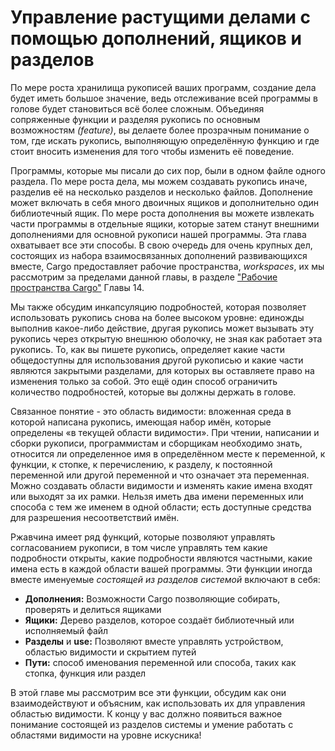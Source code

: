 # Управление растущими делами с помощью дополнений, ящиков и разделов

По мере роста хранилища рукописей ваших программ, создание дела будет иметь большое значение, ведь отслеживание всей программы в голове будет становиться всё более сложным.  Объединяя сопряженные функции и разделяя рукопись по основным возможностям <em>(feature)</em>, вы делаете более прозрачным понимание о том, где искать рукопись, выполняющую определённую функцию и где стоит вносить изменения для того чтобы изменить её поведение.

Программы, которые мы писали до сих пор, были в одном файле одного раздела. По мере роста дела, мы можем создавать рукопись иначе, разделив её на несколько разделов и несколько файлов. Дополнение может включать в себя много двоичных ящиков и дополнительно один библиотечный ящик. По мере роста дополнения вы можете извлекать части программы в отдельные ящики, которые затем станут внешними дополнениями для основной рукописи нашей программы. Эта глава охватывает все эти способы. В свою очередь для очень крупных дел, состоящих из набора взаимосвязанных дополнений развивающихся вместе, Cargo предоставляет рабочие пространства, *workspaces*, их мы рассмотрим за пределами данной главы, в разделе ["Рабочие пространства Cargo"] Главы 14.

Мы также обсудим инкапсуляцию подробностей, которая позволяет использовать рукопись снова на более высоком уровне: единожды выполнив какое-либо действие, другая рукопись может вызывать эту рукопись через открытую внешнюю оболочку, не зная как работает эта рукопись. То, как вы пишете рукопись, определяет какие части общедоступны для использования другой рукописью и какие части являются закрытыми разделами, для которых вы оставляете право на изменения только за собой. Это ещё один способ ограничить количество подробностей, которые вы должны держать в голове.

Связанное понятие - это область видимости: вложенная среда в которой написана рукопись, имеющая набор имён, которые определены «в текущей области видимости». При чтении, написании и сборки рукописи, программистам и сборщикам необходимо знать, относится ли определенное имя в определённом месте к переменной, к функции, к стопке, к перечислению, к разделу, к постоянной переменной или другой переменной и что означает эта переменная. Можно создавать области видимости и изменять какие имена входят или выходят за их рамки. Нельзя иметь два имени переменных или способа с тем же именем в одной области; есть доступные средства для разрешения несоответствий имён.

Ржавчина имеет ряд функций, которые позволяют управлять согласованием рукописи, в том числе управлять тем какие подробности открыты, какие подробности являются частными, какие имена есть в каждой области вашей программы. Эти функции иногда вместе именуемые *состоящей из разделов системой* включают в себя:

- **Дополнения:** Возможности Cargo позволяющие собирать, проверять и делиться ящиками
- **Ящики:** Дерево разделов, которое создаёт библиотечный или исполняемый файл
- **Разделы** и **use:** Позволяют вместе управлять устройством, областью видимости и скрытием путей
- **Пути:** способ именования переменной или способа, таких как стопка, функция или раздел

В этой главе мы рассмотрим все эти функции, обсудим как они взаимодействуют и объясним, как использовать их для управления областью видимости. К концу у вас должно появиться важное понимание состоящей из разделов системы и умение работать с областями видимости на уровне искусника!


["Рабочие пространства Cargo"]: ch14-03-cargo-workspaces.html